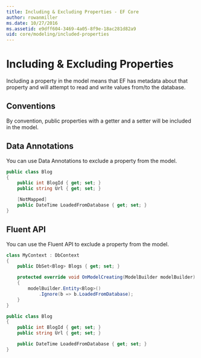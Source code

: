 ```yaml
---
title: Including & Excluding Properties - EF Core
author: rowanmiller
ms.date: 10/27/2016
ms.assetid: e9dff604-3469-4a05-8f9e-18ac281d82a9
uid: core/modeling/included-properties
---
```

# Including & Excluding Properties

Including a property in the model means that EF has metadata about that property and will attempt to read and write values from/to the database.

## Conventions

By convention, public properties with a getter and a setter will be included in the model.

## Data Annotations

You can use Data Annotations to exclude a property from the model.

<!-- [!code-csharp[Main](samples/core/Modeling/DataAnnotations/Samples/IgnoreProperty.cs?highlight=6)] -->
``` csharp
public class Blog
{
    public int BlogId { get; set; }
    public string Url { get; set; }

    [NotMapped]
    public DateTime LoadedFromDatabase { get; set; }
}
```

## Fluent API

You can use the Fluent API to exclude a property from the model.

<!-- [!code-csharp[Main](samples/core/Modeling/FluentAPI/Samples/IgnoreProperty.cs?highlight=7,8)] -->
``` csharp
class MyContext : DbContext
{
    public DbSet<Blog> Blogs { get; set; }

    protected override void OnModelCreating(ModelBuilder modelBuilder)
    {
        modelBuilder.Entity<Blog>()
            .Ignore(b => b.LoadedFromDatabase);
    }
}

public class Blog
{
    public int BlogId { get; set; }
    public string Url { get; set; }

    public DateTime LoadedFromDatabase { get; set; }
}
```
